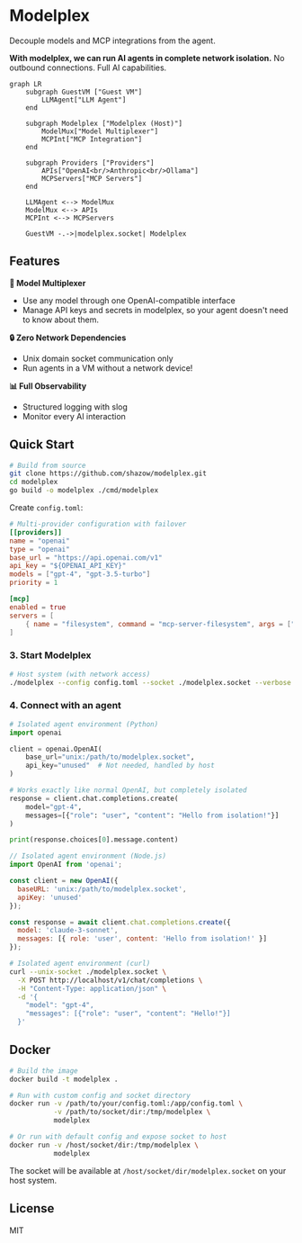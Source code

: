 # Modelplex

Decouple models and MCP integrations from the agent.

**With modelplex, we can run AI agents in complete network isolation.** No outbound connections. Full AI capabilities.

```mermaid
graph LR
    subgraph GuestVM ["Guest VM"]
        LLMAgent["LLM Agent"]
    end
    
    subgraph Modelplex ["Modelplex (Host)"]
        ModelMux["Model Multiplexer"]
        MCPInt["MCP Integration"]
    end
    
    subgraph Providers ["Providers"]
        APIs["OpenAI<br/>Anthropic<br/>Ollama"]
        MCPServers["MCP Servers"]
    end
    
    LLMAgent <--> ModelMux
    ModelMux <--> APIs
    MCPInt <--> MCPServers
    
    GuestVM -.->|modelplex.socket| Modelplex
```

## Features

**🔀 Model Multiplexer**
- Use any model through one OpenAI-compatible interface
- Manage API keys and secrets in modelplex, so your agent doesn't need to know about them.

**🔒 Zero Network Dependencies**
- Unix domain socket communication only
- Run agents in a VM without a network device!

**📊 Full Observability**
- Structured logging with slog
- Monitor every AI interaction

## Quick Start

```bash
# Build from source
git clone https://github.com/shazow/modelplex.git
cd modelplex
go build -o modelplex ./cmd/modelplex
```

Create `config.toml`:

```toml
# Multi-provider configuration with failover
[[providers]]
name = "openai"
type = "openai"
base_url = "https://api.openai.com/v1"
api_key = "${OPENAI_API_KEY}"
models = ["gpt-4", "gpt-3.5-turbo"]
priority = 1

[mcp]
enabled = true
servers = [
    { name = "filesystem", command = "mcp-server-filesystem", args = ["/workspace"] },
]
```

### 3. Start Modelplex

```bash
# Host system (with network access)
./modelplex --config config.toml --socket ./modelplex.socket --verbose
```

### 4. Connect with an agent

```python
# Isolated agent environment (Python)
import openai

client = openai.OpenAI(
    base_url="unix:/path/to/modelplex.socket",
    api_key="unused"  # Not needed, handled by host
)

# Works exactly like normal OpenAI, but completely isolated
response = client.chat.completions.create(
    model="gpt-4",
    messages=[{"role": "user", "content": "Hello from isolation!"}]
)

print(response.choices[0].message.content)
```

```javascript
// Isolated agent environment (Node.js)
import OpenAI from 'openai';

const client = new OpenAI({
  baseURL: 'unix:/path/to/modelplex.socket',
  apiKey: 'unused'
});

const response = await client.chat.completions.create({
  model: 'claude-3-sonnet',
  messages: [{ role: 'user', content: 'Hello from isolation!' }]
});
```

```bash
# Isolated agent environment (curl)
curl --unix-socket ./modelplex.socket \
  -X POST http://localhost/v1/chat/completions \
  -H "Content-Type: application/json" \
  -d '{
    "model": "gpt-4",
    "messages": [{"role": "user", "content": "Hello!"}]
  }'
```


## Docker

```bash
# Build the image
docker build -t modelplex .

# Run with custom config and socket directory
docker run -v /path/to/your/config.toml:/app/config.toml \
           -v /path/to/socket/dir:/tmp/modelplex \
           modelplex

# Or run with default config and expose socket to host
docker run -v /host/socket/dir:/tmp/modelplex \
           modelplex
```

The socket will be available at `/host/socket/dir/modelplex.socket` on your host system.

## License

MIT
